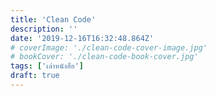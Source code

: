 ```yaml
---
title: 'Clean Code'
description: ''
date: '2019-12-16T16:32:48.864Z'
# coverImage: './clean-code-cover-image.jpg'
# bookCover: './clean-code-book-cover.jpg'
tags: ['เล่าหนังสือ']
draft: true
---
```

